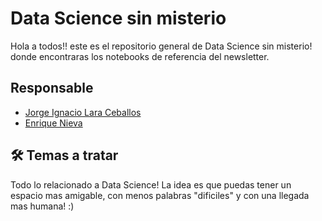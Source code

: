 
# Data Science sin misterio

Hola a todos!! este es el repositorio general de Data Science sin misterio! donde encontraras los notebooks de referencia del newsletter.


## Responsable

- [Jorge Ignacio Lara Ceballos](https://www.linkedin.com/in/jorge-ignacio-lara-ceballos/)
- [Enrique Nieva](https://www.linkedin.com/in/enrique-nieva-89b7ba260/)


## 🛠 Temas a tratar
Todo lo relacionado a Data Science! La idea es que puedas tener un espacio mas amigable, con menos palabras "dificiles" y con una llegada mas humana! :)
